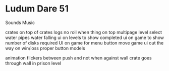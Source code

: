 # Ludum Dare 51

Sounds
Music

crates on top of crates
logs no roll when thing on top
multipage level select
water pipes water falling
ui on levels to show completed
ui on game to show number of disks required
UI on game for menu button
move game ui out the way on win/loss
proper button models

animation flickers between push and not when against wall
crate goes through wall in prison level